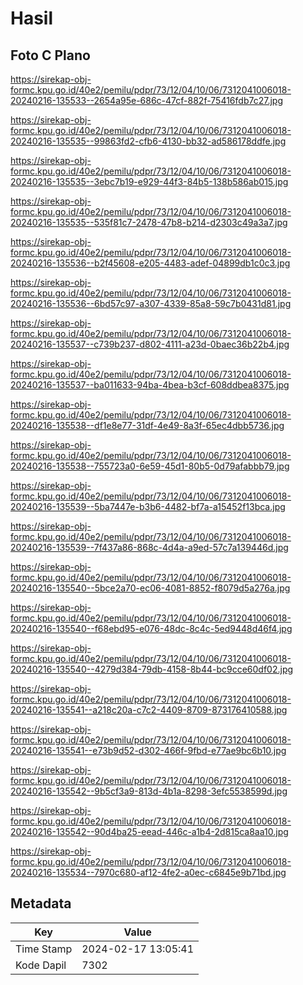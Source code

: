 # Hasil

## Foto C Plano

https://sirekap-obj-formc.kpu.go.id/40e2/pemilu/pdpr/73/12/04/10/06/7312041006018-20240216-135533--2654a95e-686c-47cf-882f-75416fdb7c27.jpg

https://sirekap-obj-formc.kpu.go.id/40e2/pemilu/pdpr/73/12/04/10/06/7312041006018-20240216-135535--99863fd2-cfb6-4130-bb32-ad586178ddfe.jpg

https://sirekap-obj-formc.kpu.go.id/40e2/pemilu/pdpr/73/12/04/10/06/7312041006018-20240216-135535--3ebc7b19-e929-44f3-84b5-138b586ab015.jpg

https://sirekap-obj-formc.kpu.go.id/40e2/pemilu/pdpr/73/12/04/10/06/7312041006018-20240216-135535--535f81c7-2478-47b8-b214-d2303c49a3a7.jpg

https://sirekap-obj-formc.kpu.go.id/40e2/pemilu/pdpr/73/12/04/10/06/7312041006018-20240216-135536--b2f45608-e205-4483-adef-04899db1c0c3.jpg

https://sirekap-obj-formc.kpu.go.id/40e2/pemilu/pdpr/73/12/04/10/06/7312041006018-20240216-135536--6bd57c97-a307-4339-85a8-59c7b0431d81.jpg

https://sirekap-obj-formc.kpu.go.id/40e2/pemilu/pdpr/73/12/04/10/06/7312041006018-20240216-135537--c739b237-d802-4111-a23d-0baec36b22b4.jpg

https://sirekap-obj-formc.kpu.go.id/40e2/pemilu/pdpr/73/12/04/10/06/7312041006018-20240216-135537--ba011633-94ba-4bea-b3cf-608ddbea8375.jpg

https://sirekap-obj-formc.kpu.go.id/40e2/pemilu/pdpr/73/12/04/10/06/7312041006018-20240216-135538--df1e8e77-31df-4e49-8a3f-65ec4dbb5736.jpg

https://sirekap-obj-formc.kpu.go.id/40e2/pemilu/pdpr/73/12/04/10/06/7312041006018-20240216-135538--755723a0-6e59-45d1-80b5-0d79afabbb79.jpg

https://sirekap-obj-formc.kpu.go.id/40e2/pemilu/pdpr/73/12/04/10/06/7312041006018-20240216-135539--5ba7447e-b3b6-4482-bf7a-a15452f13bca.jpg

https://sirekap-obj-formc.kpu.go.id/40e2/pemilu/pdpr/73/12/04/10/06/7312041006018-20240216-135539--7f437a86-868c-4d4a-a9ed-57c7a139446d.jpg

https://sirekap-obj-formc.kpu.go.id/40e2/pemilu/pdpr/73/12/04/10/06/7312041006018-20240216-135540--5bce2a70-ec06-4081-8852-f8079d5a276a.jpg

https://sirekap-obj-formc.kpu.go.id/40e2/pemilu/pdpr/73/12/04/10/06/7312041006018-20240216-135540--f68ebd95-e076-48dc-8c4c-5ed9448d46f4.jpg

https://sirekap-obj-formc.kpu.go.id/40e2/pemilu/pdpr/73/12/04/10/06/7312041006018-20240216-135540--4279d384-79db-4158-8b44-bc9cce60df02.jpg

https://sirekap-obj-formc.kpu.go.id/40e2/pemilu/pdpr/73/12/04/10/06/7312041006018-20240216-135541--a218c20a-c7c2-4409-8709-873176410588.jpg

https://sirekap-obj-formc.kpu.go.id/40e2/pemilu/pdpr/73/12/04/10/06/7312041006018-20240216-135541--e73b9d52-d302-466f-9fbd-e77ae9bc6b10.jpg

https://sirekap-obj-formc.kpu.go.id/40e2/pemilu/pdpr/73/12/04/10/06/7312041006018-20240216-135542--9b5cf3a9-813d-4b1a-8298-3efc5538599d.jpg

https://sirekap-obj-formc.kpu.go.id/40e2/pemilu/pdpr/73/12/04/10/06/7312041006018-20240216-135542--90d4ba25-eead-446c-a1b4-2d815ca8aa10.jpg

https://sirekap-obj-formc.kpu.go.id/40e2/pemilu/pdpr/73/12/04/10/06/7312041006018-20240216-135534--7970c680-af12-4fe2-a0ec-c6845e9b71bd.jpg


## Metadata

| Key        | Value               |
| ---------- | ------------------- |
| Time Stamp | 2024-02-17 13:05:41 |
| Kode Dapil | 7302                |



